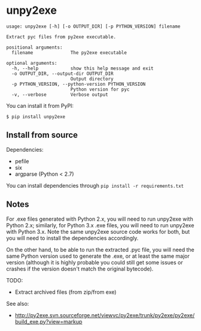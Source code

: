 unpy2exe
========

```
usage: unpy2exe [-h] [-o OUTPUT_DIR] [-p PYTHON_VERSION] filename

Extract pyc files from py2exe executable.

positional arguments:
  filename              The py2exe executable

optional arguments:
  -h, --help            show this help message and exit
  -o OUTPUT_DIR, --output-dir OUTPUT_DIR
                        Output directory
  -p PYTHON_VERSION, --python-version PYTHON_VERSION
                        Python version for pyc
  -v, --verbose         Verbose output
```

You can install it from PyPI:

```
$ pip install unpy2exe
```

Install from source
-------------------

Dependencies:
 - pefile
 - six
 - argparse (Python < 2.7)

You can install dependencies through `pip install -r requirements.txt`


Notes
-----

For .exe files generated with Python 2.x, you will need to run unpy2exe with
Python 2.x; similarly, for Python 3.x .exe files, you will need to run unpy2exe
with Python 3.x. Note the same unpy2exe source code works for both, but you
will need to install the dependencies accordingly.

On the other hand, to be able to run the extracted .pyc file, you will need the
same Python version used to generate the .exe, or at least the same major
version (although it is highly probable you could still get some issues or
crashes if the version doesn't match the original bytecode).


TODO:
 - Extract archived files (from zip/from exe)

See also:
 - http://py2exe.svn.sourceforge.net/viewvc/py2exe/trunk/py2exe/py2exe/build_exe.py?view=markup
